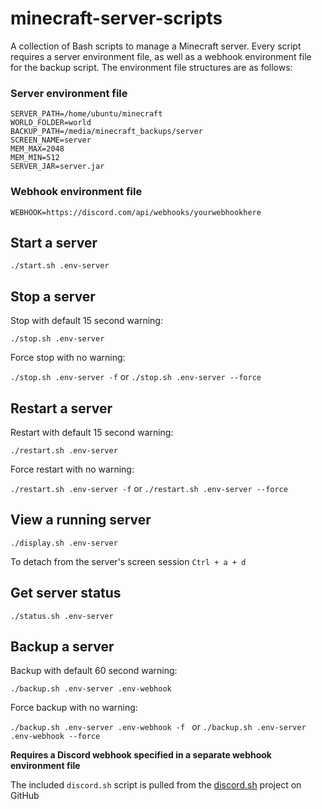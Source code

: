 # minecraft-server-scripts

A collection of Bash scripts to manage a Minecraft server. Every script requires a server environment file, as well as a webhook environment file for the backup script. The environment file structures are as follows:

### Server environment file
```
SERVER_PATH=/home/ubuntu/minecraft
WORLD_FOLDER=world
BACKUP_PATH=/media/minecraft_backups/server
SCREEN_NAME=server
MEM_MAX=2048
MEM_MIN=512
SERVER_JAR=server.jar
```

### Webhook environment file
```
WEBHOOK=https://discord.com/api/webhooks/yourwebhookhere
```

## Start a server

`./start.sh .env-server`

## Stop a server

Stop with default 15 second warning:

`./stop.sh .env-server`

Force stop with no warning:

`./stop.sh .env-server -f` or `./stop.sh .env-server --force`

## Restart a server

Restart with default 15 second warning:

`./restart.sh .env-server`

Force restart with no warning:

`./restart.sh .env-server -f` or `./restart.sh .env-server --force`


## View a running server

`./display.sh .env-server`

To detach from the server's screen session `Ctrl + a + d`

## Get server status

`./status.sh .env-server`

## Backup a server

Backup with default 60 second warning:

`./backup.sh .env-server .env-webhook`

Force backup with no warning:

`./backup.sh .env-server .env-webhook -f ` or `./backup.sh .env-server .env-webhook --force`

**Requires a Discord webhook specified in a separate webhook environment file**

The included `discord.sh` script is pulled from the [discord.sh](https://github.com/ChaoticWeg/discord.sh) project on GitHub
